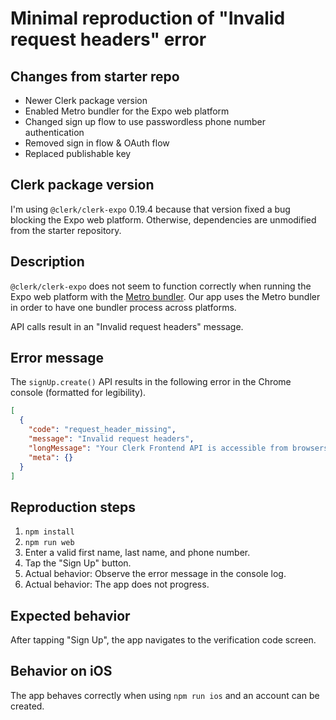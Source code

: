 # Minimal reproduction of "Invalid request headers" error

## Changes from starter repo

- Newer Clerk package version
- Enabled Metro bundler for the Expo web platform
- Changed sign up flow to use passwordless phone number authentication
- Removed sign in flow & OAuth flow
- Replaced publishable key

## Clerk package version

I'm using `@clerk/clerk-expo` 0.19.4 because that version fixed a bug blocking the Expo web platform. Otherwise, dependencies are unmodified from the starter repository.

## Description

`@clerk/clerk-expo` does not seem to function correctly when running the Expo web platform with the [Metro bundler](https://docs.expo.dev/guides/customizing-metro/#web-support). Our app uses the Metro bundler in order to have one bundler process across platforms.

API calls result in an "Invalid request headers" message.

## Error message

The `signUp.create()` API results in the following error in the Chrome console (formatted for legibility).

```json
[
  {
    "code": "request_header_missing",
    "message": "Invalid request headers",
    "longMessage": "Your Clerk Frontend API is accessible from browsers and native applications. To protect against common web attacks, we require the HTTP Authorization header to be present in native application requests. Make sure the HTTP Authorization header is set a valid Clerk client JWT or set it to an empty string for your first Frontend API request that will return your Clerk client JWT.",
    "meta": {}
  }
]
```

## Reproduction steps

1. `npm install`
2. `npm run web`
3. Enter a valid first name, last name, and phone number.
4. Tap the "Sign Up" button.
5. Actual behavior: Observe the error message in the console log.
6. Actual behavior: The app does not progress.

## Expected behavior

After tapping "Sign Up", the app navigates to the verification code screen.

## Behavior on iOS

The app behaves correctly when using `npm run ios` and an account can be created.
